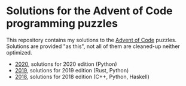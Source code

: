 # Solutions for the Advent of Code programming puzzles

This repository contains my solutions to the [Advent of Code](https://adventofcode.com/) puzzles.
Solutions are provided "as this", not all of them are cleaned-up neither optimized.

* [2020](./2020/), solutions for 2020 edition (Python)
* [2019](./2019/), solutions for 2019 edition (Rust, Python)
* [2018](./2018/), solutions for 2018 edition (C++, Python, Haskell)
